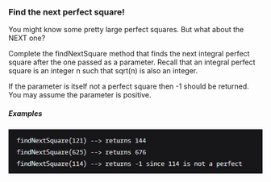 ### Find the next perfect square! 
You might know some pretty large perfect squares. But what about the NEXT one?

Complete the findNextSquare method that finds the next integral perfect square after the one passed as a parameter. Recall that an integral perfect square is an integer n such that sqrt(n) is also an integer.

If the parameter is itself not a perfect square then -1 should be returned. You may assume the parameter is positive.


##### Examples

![example](https://github.com/KrayzeX/codeWars-tasks/blob/master/NextSquare/nextSquare.jpg)
